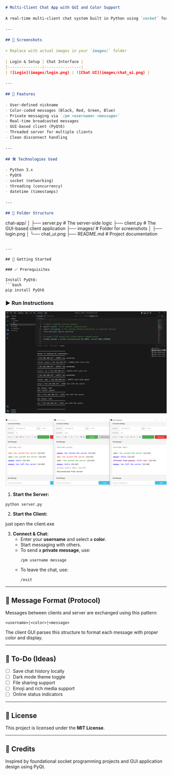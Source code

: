 ```markdown
# Multi-Client Chat App with GUI and Color Support

A real-time multi-client chat system built in Python using `socket` for networking and `PyQt6` for the GUI. Each client joins with a username and a preferred message color. Messages are broadcast to all users in styled format, with support for private messages via `/pm`.

---

## 📸 Screenshots

> Replace with actual images in your `images/` folder

| Login & Setup | Chat Interface |
|---------------|----------------|
| ![Login](images/login.png) | ![Chat UI](images/chat_ui.png) |

---

## 🚀 Features

- User-defined nickname
- Color-coded messages (Black, Red, Green, Blue)
- Private messaging via `/pm <username> <message>`
- Real-time broadcasted messages
- GUI-based client (PyQt6)
- Threaded server for multiple clients
- Clean disconnect handling

---

## 🛠️ Technologies Used

- Python 3.x
- PyQt6
- socket (networking)
- threading (concurrency)
- datetime (timestamps)

---

## 📁 Folder Structure

```
chat-app/
│
├── server.py               # The server-side logic
├── client.py               # The GUI-based client application
├── images/                 # Folder for screenshots
│   ├── login.png
│   └── chat_ui.png
├── README.md               # Project documentation
```

---

## 🧪 Getting Started

### ✅ Prerequisites

Install PyQt6:
```bash
pip install PyQt6
```

### ▶️ Run Instructions

![Alt text](<phase_4 server-1.png>)

![Alt text](<phase_4 clients-1.png>)

1. **Start the Server:**
```bash
python server.py
```

2. **Start the Client:**

just open the client.exe

3. **Connect & Chat:**
   - Enter your **username** and select a **color**.
   - Start messaging with others.
   - To send a **private message**, use:  
     ```
     /pm username message
     ```
   - To leave the chat, use:
     ```
     /exit
     ```

---

## 🧩 Message Format (Protocol)

Messages between clients and server are exchanged using this pattern:

```
<username>|<color>|<message>
```

The client GUI parses this structure to format each message with proper color and display.

---

## 📌 To-Do (Ideas)

- [ ] Save chat history locally
- [ ] Dark mode theme toggle
- [ ] File sharing support
- [ ] Emoji and rich media support
- [ ] Online status indicators

---

## 📄 License

This project is licensed under the **MIT License**.

---

## 🙌 Credits

Inspired by foundational socket programming projects and GUI application design using PyQt.
```
